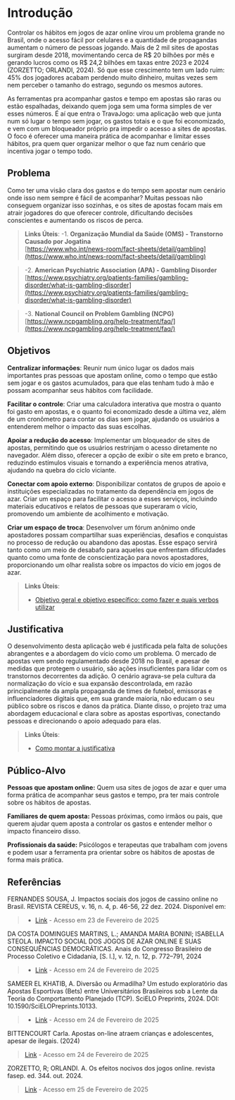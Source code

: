 # Introdução

Controlar os hábitos em jogos de azar online virou um problema grande no Brasil, onde o acesso fácil por celulares e a quantidade de propagandas aumentam o número de pessoas jogando. Mais de 2 mil sites de apostas surgiram desde 2018, movimentando cerca de R$ 20 bilhões por mês e gerando lucros como os R$ 24,2 bilhões em taxas entre 2023 e 2024 (ZORZETTO; ORLANDI, 2024). Só que esse crescimento tem um lado ruim: 45% dos jogadores acabam perdendo muito dinheiro, muitas vezes sem nem perceber o tamanho do estrago, segundo os mesmos autores. 

As ferramentas pra acompanhar gastos e tempo em apostas são raras ou estão espalhadas, deixando quem joga sem uma forma simples de ver esses números. É aí que entra o TravaJogo: uma aplicação web que junta num só lugar o tempo sem jogar, os gastos totais e o que foi economizado, e vem com um bloqueador próprio pra impedir o acesso a sites de apostas. O foco é oferecer uma maneira prática de acompanhar e limitar esses hábitos, pra quem quer organizar melhor o que faz num cenário que incentiva jogar o tempo todo. 


## Problema

Como ter uma visão clara dos gastos e do tempo sem apostar num cenário onde isso nem sempre é fácil de acompanhar? Muitas pessoas não conseguem organizar isso sozinhas, e os sites de apostas focam mais em atrair jogadores 
do que oferecer controle, dificultando decisões conscientes e aumentando os riscos de perca.

> **Links Úteis**:
> -1. **Organização Mundial da Saúde (OMS) - Transtorno Causado por Jogatina**  
   [https://www.who.int/news-room/fact-sheets/detail/gambling](https://www.who.int/news-room/fact-sheets/detail/gambling)

> -2. **American Psychiatric Association (APA) - Gambling Disorder**  
   [https://www.psychiatry.org/patients-families/gambling-disorder/what-is-gambling-disorder](https://www.psychiatry.org/patients-families/gambling-disorder/what-is-gambling-disorder)

> -3. **National Council on Problem Gambling (NCPG)**  
   [https://www.ncpgambling.org/help-treatment/faq/](https://www.ncpgambling.org/help-treatment/faq/)

## Objetivos

**Centralizar informações**: Reunir num único lugar os dados mais importantes pras pessoas que apostam online, como o tempo que estão sem jogar e os gastos acumulados, para que elas tenham tudo à mão e possam acompanhar seus hábitos com facilidade.

**Facilitar o controle**: Criar uma calculadora interativa que mostra o quanto foi gasto em apostas, e o quanto foi economizado desde a última vez, além de um cronômetro para contar os dias sem jogar, ajudando os usuários a entenderem melhor o impacto das suas escolhas.

**Apoiar a redução do acesso**: Implementar um bloqueador de sites de apostas, permitindo que os usuários restrinjam o acesso diretamente no navegador. Além disso, oferecer a opção de exibir o site em preto e branco, reduzindo estímulos visuais e tornando a experiência menos atrativa, ajudando na quebra do ciclo viciante.

**Conectar com apoio externo**: Disponibilizar contatos de grupos de apoio e instituições especializadas no tratamento da dependência em jogos de azar. Criar um espaço para facilitar o acesso a esses serviços, incluindo materiais educativos e relatos de pessoas que superaram o vício, promovendo um ambiente de acolhimento e motivação.

**Criar um espaço de troca**: Desenvolver um fórum anônimo onde apostadores possam compartilhar suas experiências, desafios e conquistas no processo de redução ou abandono das apostas. Esse espaço servirá tanto como um meio de desabafo para aqueles que enfrentam dificuldades quanto como uma fonte de conscientização para novos apostadores, proporcionando um olhar realista sobre os impactos do vício em jogos de azar.
 
> **Links Úteis**:
> - [Objetivo geral e objetivo específico: como fazer e quais verbos utilizar](https://blog.mettzer.com/diferenca-entre-objetivo-geral-e-objetivo-especifico/)

## Justificativa

O desenvolvimento desta aplicação web é justificada pela falta de soluções abrangentes e a abordagem do vício como um problema. O mercado de apostas vem sendo regulamentado desde 2018 no Brasil, e apesar de medidas que protegem o usuário, são ações insuficientes para lidar com os transtornos decorrentes da adição.
O cenário agrava-se pela cultura da normalização do vício e sua expansão descontrolada, em razão principalmente da ampla propaganda de times de futebol, emissoras e influenciadores digitais que, em sua grande maioria, não educam o seu público sobre os riscos e danos da prática. Diante disso, o projeto traz uma abordagem educacional e clara sobre as apostas esportivas, conectando pessoas e direcionando o apoio adequado para elas.

> **Links Úteis**:
> - [Como montar a justificativa](https://guiadamonografia.com.br/como-montar-justificativa-do-tcc/)

## Público-Alvo

**Pessoas que apostam online:** Quem usa sites de jogos de azar e quer uma forma prática de acompanhar seus gastos e tempo, pra ter mais controle sobre os hábitos de apostas.

**Familiares de quem aposta:** Pessoas próximas, como irmãos ou pais, que querem ajudar quem aposta a controlar os gastos e entender melhor o impacto financeiro disso.

**Profissionais da saúde:** Psicólogos e terapeutas que trabalham com jovens e podem usar a ferramenta pra orientar sobre os hábitos de apostas de forma mais prática.

## Referências

FERNANDES SOUSA, J. Impactos sociais dos jogos de cassino online no Brasil. REVISTA CEREUS, v. 16, n. 4, p. 46-56, 22 dez. 2024. Disponível em: 

> - [Link](https://www.ojs.unirg.edu.br/index.php/1/article/view/5437)  - Acesso em 23 de Fevereiro de 2025
 
 DA COSTA DOMINGUES MARTINS, L.; AMANDA MARIA BONINI; ISABELLA STEOLA. IMPACTO SOCIAL DOS JOGOS DE AZAR ONLINE E SUAS CONSEQUÊNCIAS DEMOCRÁTICAS. Anais do Congresso Brasileiro de Processo Coletivo e Cidadania, [S. l.], v. 12, n. 12, p. 772–791, 2024
> - [Link](https://revistas.unaerp.br/cbpcc/article/view/3487) - Acesso em 24 de Fevereiro de 2025  

SAMEER EL KHATIB, A. Diversão ou Armadilha? Um estudo exploratório das Apostas Esportivas (Bets) entre Universitários Brasileiros sob a Lente da Teoria do Comportamento Planejado (TCP). SciELO Preprints, 2024. DOI: 10.1590/SciELOPreprints.10133. 
> - [Link](https://preprints.scielo.org/index.php/scielo/preprint/view/10133) - Acesso em 24 de Fevereiro de 2025

BITTENCOURT Carla. Apostas on-line atraem crianças e adolescentes, apesar de ilegais. (2024) 
> [Link](https://lunetas.com.br/apostas-on-line-atraem-criancas-e-adolescentes-apesar-de-ilegais/#:~:text=Portanto%2C%20a%20probabilidade%20do%20desenvolvimento,casos%20de%20depress%C3%A3o%20e%20suic%C3%ADdio) - Acesso em 24 de Fevereiro de 2025 

ZORZETTO, R; ORLANDI. A. Os efeitos nocivos dos jogos online. revista fasep. ed. 344. out. 2024. 
> [Link](https://revistapesquisa.fapesp.br/wp-content/uploads/2024/09/012-021_capa-jogos_344.pdf) - Acesso em 25 de Fevereiro de 2025
